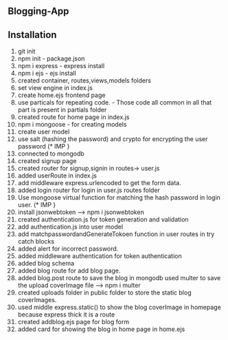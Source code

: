 ## Blogging-App

## Installation




1. git init
2. npm init - package.json
3. npm i express - express install
4. npm i ejs - ejs install
5. created container, routes,views,models folders
6. set view engine in index.js
7. create home.ejs frontend page
8. use particals for repeating code. - Those code all common in all that part is present in partials folder
9. created route for home page in index.js
10. npm i mongoose  - for creating models
11. create user model 
12. use salt (hashing the password) and crypto for encrypting the user password (* IMP }
13. connected to mongodb
14. created signup page
15. created router for signup,signin in routes-> user.js
16. added userRoute in index.js
17. add middleware express.urlencoded to get the form data.
18. added login router for login in user.js routes folder
19. Use mongoose virtual function for matching the hash password in login user. (* IMP }
20. install jsonwebtoken --> npm i jsonwebtoken
21. created authentication.js for token generation and validation
22. add authentication.js into user model
23. add matchpasswordandGenerateTokoen function in user routes in try catch blocks
24. added alert for incorrect password.
25. added middleware authentication for token authentication
26. added blog schema
27. added blog route for add blog page.
28. added blog.post route to save the blog in mongodb used multer to save the upload coverImage file --> npm i multer
29. created uploads folder in public folder to store the static blog coverImages.
30. used middle express.static() to show the blog coverImage in homepage because express thick it is a route
31. created addblog.ejs page for blog form
32. added card for showing the blog in home page in home.ejs
